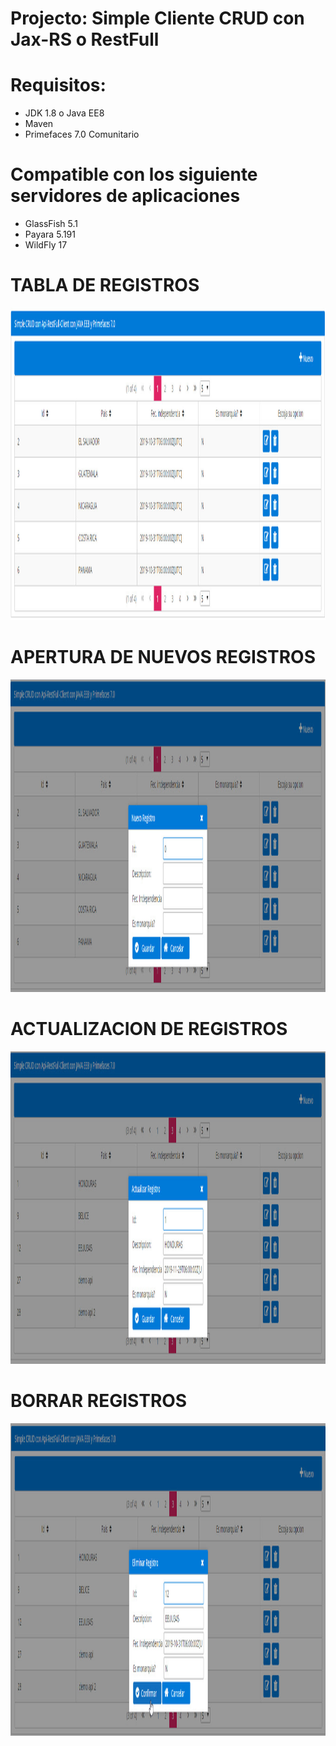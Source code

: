# Projecto: Simple Cliente CRUD con Jax-RS o RestFull

# Requisitos:

- JDK 1.8 o Java EE8
- Maven
- Primefaces 7.0 Comunitario

# Compatible con los siguiente servidores de aplicaciones
- GlassFish 5.1
- Payara 5.191
- WildFly 17

# TABLA DE REGISTROS
<p>
  <img src="https://github.com/arfloreshn/simple-restfull-cliente/blob/master/resources/foto1.jpg" width="100%" height="500" title="Abm de mantenimiento">
</p>

# APERTURA DE NUEVOS REGISTROS
<p>
  <img src="https://github.com/arfloreshn/simple-restfull-cliente/blob/master/resources/foto2.jpg" width="100%" height="500" title="Abm de mantenimiento">
</p>

# ACTUALIZACION DE REGISTROS
<p>
  <img src="https://github.com/arfloreshn/simple-restfull-cliente/blob/master/resources/foto3.jpg" width="100%" height="500" title="Abm de mantenimiento">
</p>

# BORRAR REGISTROS
<p>
  <img src="https://github.com/arfloreshn/simple-restfull-cliente/blob/master/resources/foto4.jpg" width="100%" height="500" title="Abm de mantenimiento">
</p>